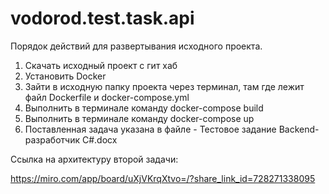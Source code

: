# vodorod.test.task.api


Порядок действий для развертывания исходного проекта.

1. Скачать исходный проект с гит хаб
2. Установить Docker
3. Зайти в исходную папку проекта через терминал, там где лежит файл Dockerfile и docker-compose.yml
4. Выполнить в терминале команду docker-compose build
5. Выполнить в терминале команду docker-compose up
6. Поставленная задача указана в файле - Тестовое задание  Backend-разработчик C#.docx

Ссылка на архитектуру второй задачи: 

https://miro.com/app/board/uXjVKrqXtvo=/?share_link_id=728271338095